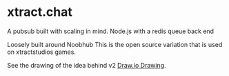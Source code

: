 # xtract.chat
A pubsub built with scaling in mind.   Node.js with a redis queue back end

Loosely built around Noobhub
This is the open source variation that is used on xtractstudios games.

See the drawing of the idea behind v2 [Draw.io Drawing](Server-v2-all.png).
